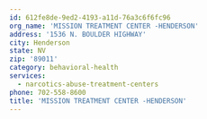 ```yaml
---
id: 612fe8de-9ed2-4193-a11d-76a3c6f6fc96
org_name: 'MISSION TREATMENT CENTER -HENDERSON'
address: '1536 N. BOULDER HIGHWAY'
city: Henderson
state: NV
zip: '89011'
category: behavioral-health
services:
  - narcotics-abuse-treatment-centers
phone: 702-558-8600
title: 'MISSION TREATMENT CENTER -HENDERSON'
---
```

